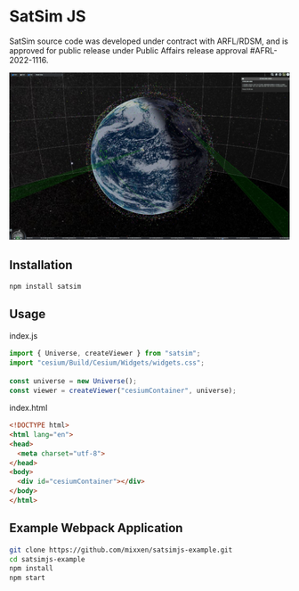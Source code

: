 SatSim JS
=========

SatSim source code was developed under contract with ARFL/RDSM, and is approved for public release under Public Affairs release approval #AFRL-2022-1116.

![screenshot](screenshot.jpg "screenshot")

## Installation

```sh
npm install satsim
```

## Usage

index.js

```javascript
import { Universe, createViewer } from "satsim";
import "cesium/Build/Cesium/Widgets/widgets.css";

const universe = new Universe();
const viewer = createViewer("cesiumContainer", universe);
```

index.html

```html
<!DOCTYPE html>
<html lang="en">
<head>
  <meta charset="utf-8">
</head>
<body>
  <div id="cesiumContainer"></div>
</body>
</html>
```

## Example Webpack Application

````sh
git clone https://github.com/mixxen/satsimjs-example.git
cd satsimjs-example
npm install
npm start
````